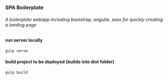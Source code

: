 ### SPA Boilerplate
###### A boilerplate webapp including bootstrap, angular, sass for quickly creating a landing page

#### run server locally
```
gulp serve
```

#### build project to be deployed (builds into dist folder)
```
gulp build
```